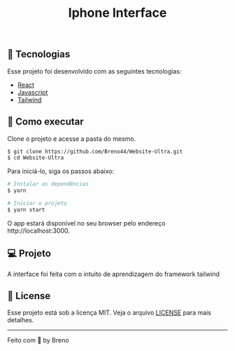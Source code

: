 <h1 align="center">
   Iphone Interface
</h1>

<br>

## 🧪 Tecnologias

Esse projeto foi desenvolvido com as seguintes tecnologias:

- [React](https://reactjs.org)
- [Javascript](https://www.javascript.com/)
- [Tailwind](https://tailwindcss.com/)

## 🚀 Como executar

Clone o projeto e acesse a pasta do mesmo.

```bash
$ git clone https://github.com/Breno44/Website-Ultra.git
$ cd Website-Ultra
```

Para iniciá-lo, siga os passos abaixo:

```bash
# Instalar as dependências
$ yarn

# Iniciar o projeto
$ yarn start
```

O app estará disponível no seu browser pelo endereço http://localhost:3000.

## 💻 Projeto

A interface foi feita com o intuito de aprendizagem do framework tailwind

## 📝 License

Esse projeto está sob a licença MIT. Veja o arquivo [LICENSE](LICENSE.md) para mais detalhes.

---

Feito com 💜 by Breno
